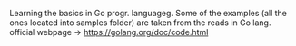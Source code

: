 Learning the basics in Go progr. languageg. Some of the examples (all the ones located into samples folder) are taken from the reads in Go lang. official webpage -> https://golang.org/doc/code.html 